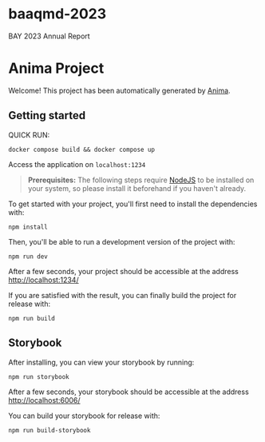 # baaqmd-2023
BAY 2023 Annual Report

# Anima Project

Welcome! This project has been automatically generated by [Anima](https://animaapp.com/).

## Getting started

QUICK RUN:

`docker compose build && docker compose up`

Access the application on `localhost:1234`

> **Prerequisites:**
> The following steps require [NodeJS](https://nodejs.org/en/) to be installed on your system, so please
> install it beforehand if you haven't already.

To get started with your project, you'll first need to install the dependencies with:

```
npm install
```

Then, you'll be able to run a development version of the project with:

```
npm run dev
```

After a few seconds, your project should be accessible at the address
[http://localhost:1234/](http://localhost:1234/)


If you are satisfied with the result, you can finally build the project for release with:

```
npm run build
```

## Storybook

After installing, you can view your storybook by running:

```
npm run storybook
```

After a few seconds, your storybook should be accessible at the address
[http://localhost:6006/](http://localhost:6006/)

You can build your storybook for release with:

```
npm run build-storybook
```
